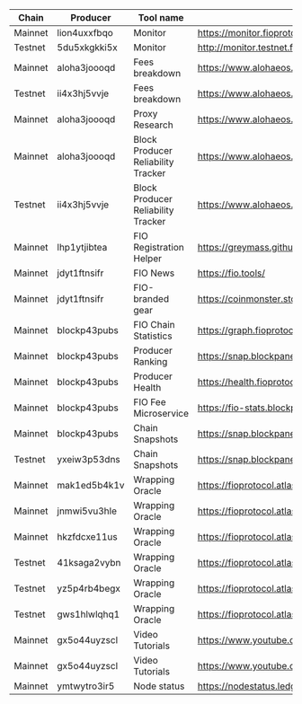 |Chain|Producer|Tool name|Tool Url|
|---|---|---|---|
|Mainnet|lion4uxxfbqo|Monitor|https://monitor.fioprotocol.io/|
|Testnet|5du5xkgkki5x|Monitor|http://monitor.testnet.fioprotocol.io:3000/|
|Mainnet|aloha3joooqd|Fees breakdown|https://www.alohaeos.com/tools/fiofees|
|Testnet|ii4x3hj5vvje|Fees breakdown|https://www.alohaeos.com/tools/fiofees/fiotest|
|Mainnet|aloha3joooqd|Proxy Research|https://www.alohaeos.com/vote/proxy/fiomain|
|Mainnet|aloha3joooqd|Block Producer Reliability Tracker|https://www.alohaeos.com/tools/reliability#networkId=20|
|Testnet|ii4x3hj5vvje|Block Producer Reliability Tracker|https://www.alohaeos.com/tools/reliability#networkId=23|
|Mainnet|lhp1ytjibtea|FIO Registration Helper|https://greymass.github.io/fio-register/|
|Mainnet|jdyt1ftnsifr|FIO News|https://fio.tools/|
|Mainnet|jdyt1ftnsifr|FIO-branded gear|https://coinmonster.store/product-category/fio/|
|Mainnet|blockp43pubs|FIO Chain Statistics|https://graph.fioprotocol.io|
|Mainnet|blockp43pubs|Producer Ranking|https://snap.blockpane.com/chains/fio-mainnet/|
|Mainnet|blockp43pubs|Producer Health|https://health.fioprotocol.io/|
|Mainnet|blockp43pubs|FIO Fee Microservice|https://fio-stats.blockpane.com/v1/docs|
|Mainnet|blockp43pubs|Chain Snapshots|https://snap.blockpane.com/chains/fio/|
|Testnet|yxeiw3p53dns|Chain Snapshots|https://snap.blockpane.com/chains/fio/|
|Mainnet|mak1ed5b4k1v|Wrapping Oracle|https://fioprotocol.atlassian.net/wiki/spaces/DAO/pages/544014340/Custodians+and+Oracles|
|Mainnet|jnmwi5vu3hle|Wrapping Oracle|https://fioprotocol.atlassian.net/wiki/spaces/DAO/pages/544014340/Custodians+and+Oracles|
|Mainnet|hkzfdcxe11us|Wrapping Oracle|https://fioprotocol.atlassian.net/wiki/spaces/DAO/pages/544014340/Custodians+and+Oracles|
|Testnet|41ksaga2vybn|Wrapping Oracle|https://fioprotocol.atlassian.net/wiki/spaces/DAO/pages/544014340/Custodians+and+Oracles|
|Testnet|yz5p4rb4begx|Wrapping Oracle|https://fioprotocol.atlassian.net/wiki/spaces/DAO/pages/544014340/Custodians+and+Oracles|
|Testnet|gws1hlwlqhq1|Wrapping Oracle|https://fioprotocol.atlassian.net/wiki/spaces/DAO/pages/544014340/Custodians+and+Oracles|
|Mainnet|gx5o44uyzscl|Video Tutorials|https://www.youtube.com/@BPKiwi|
|Mainnet|gx5o44uyzscl|Video Tutorials|https://www.youtube.com/@BPKiwi|
|Mainnet|ymtwytro3ir5|Node status|https://nodestatus.ledgerwise.io/fio|
